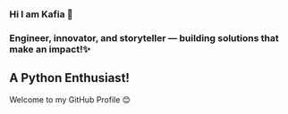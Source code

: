 ###                                          Hi I am Kafia 👋
### Engineer, innovator, and storyteller — building solutions that make an impact!✨
## A Python Enthusiast!
Welcome to my GitHub Profile 😊

<!--
**Kafiakauser/Kafiakauser** is a ✨ _special_ ✨ repository because its `README.md` (this file) appears on your GitHub profile.

Here are some ideas to get you started:

- 🔭 I’m currently working on ...
- 🌱 I’m currently learning ...
- 👯 I’m looking to collaborate on ...
- 🤔 I’m looking for help with ...
- 💬 Ask me about ...
- 📫 How to reach me: ...
- 😄 Pronouns: ...
- ⚡ Fun fact: ...
-->
